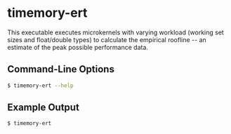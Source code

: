 # timemory-ert

This executable executes microkernels with varying workload (working set sizes and float/double types) to calculate the empirical roofline -- an estimate of the peak possible performance data.

## Command-Line Options

```bash
$ timemory-ert --help
```

## Example Output

```bash
$ timemory-ert
```
